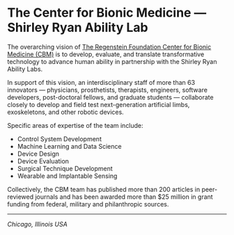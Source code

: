 # The Center for Bionic Medicine — Shirley Ryan Ability Lab 

The overarching vision of [The Regenstein Foundation Center for Bionic Medicine \(CBM\)](https://www.sralab.org/research/labs/bionic-medicine) is to develop, evaluate, and translate transformative technology to advance human ability in partnership with the Shirley Ryan Ability Labs.

In support of this vision, an interdisciplinary staff of more than 63 innovators — physicians, prosthetists, therapists, engineers, software developers, post-doctoral fellows, and graduate students — collaborate closely to develop and field test next-generation artificial limbs, exoskeletons, and other robotic devices.

Specific areas of expertise of the team include:

* Control System Development
* Machine Learning and Data Science
* Device Design
* Device Evaluation
* Surgical Technique Development
* Wearable and Implantable Sensing

Collectively, the CBM team has published more than 200 articles in peer-reviewed journals and has been awarded more than $25 million in grant funding from federal, military and philanthropic sources.

----
<em>Chicago, Illinois USA</em>
